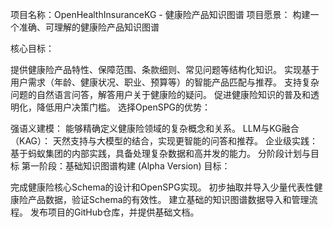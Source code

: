 项目名称：OpenHealthInsuranceKG - 健康险产品知识图谱
项目愿景： 构建一个准确、可理解的健康险产品知识图谱

核心目标：

提供健康险产品特性、保障范围、条款细则、常见问题等结构化知识。
实现基于用户需求（年龄、健康状况、职业、预算等）的智能产品匹配与推荐。
支持复杂问题的自然语言问答，解答用户关于健康险的疑问。
促进健康险知识的普及和透明化，降低用户决策门槛。
选择OpenSPG的优势：

强语义建模： 能够精确定义健康险领域的复杂概念和关系。
LLM与KG融合（KAG）： 天然支持与大模型的结合，实现更智能的问答和推荐。
企业级实践： 基于蚂蚁集团的内部实践，具备处理复杂数据和高并发的能力。
分阶段计划与目标
第一阶段：基础知识图谱构建 (Alpha Version)
目标：

完成健康险核心Schema的设计和OpenSPG实现。
初步抽取并导入少量代表性健康险产品数据，验证Schema的有效性。
建立基础的知识图谱数据导入和管理流程。
发布项目的GitHub仓库，并提供基础文档。
